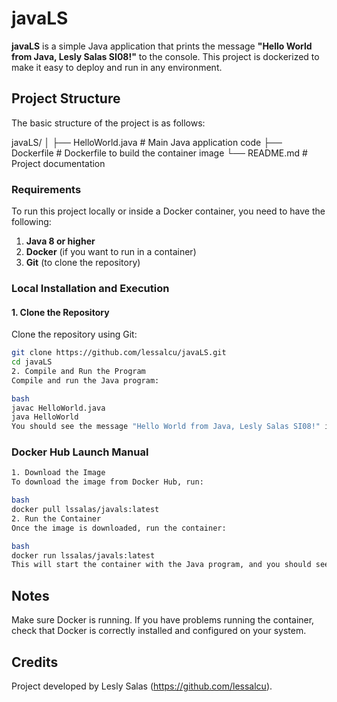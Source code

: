 # javaLS

**javaLS** is a simple Java application that prints the message **"Hello World from Java, Lesly Salas SI08!"** to the console. This project is dockerized to make it easy to deploy and run in any environment.

## Project Structure

The basic structure of the project is as follows:

javaLS/ │ ├── HelloWorld.java # Main Java application code ├── Dockerfile # Dockerfile to build the container image └── README.md # Project documentation

### Requirements

To run this project locally or inside a Docker container, you need to have the following:

1. **Java 8 or higher**
2. **Docker** (if you want to run in a container)
3. **Git** (to clone the repository)

### Local Installation and Execution

#### 1. Clone the Repository

Clone the repository using Git:

```bash
git clone https://github.com/lessalcu/javaLS.git
cd javaLS
2. Compile and Run the Program
Compile and run the Java program:

bash
javac HelloWorld.java
java HelloWorld
You should see the message "Hello World from Java, Lesly Salas SI08!" in the console.
```
### Docker Hub Launch Manual
```bash
1. Download the Image
To download the image from Docker Hub, run:

bash
docker pull lssalas/javals:latest
2. Run the Container
Once the image is downloaded, run the container:

bash
docker run lssalas/javals:latest
This will start the container with the Java program, and you should see the message in the console.
```
## Notes
Make sure Docker is running.
If you have problems running the container, check that Docker is correctly installed and configured on your system.

## Credits
Project developed by Lesly Salas (https://github.com/lessalcu).
